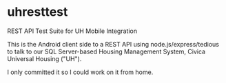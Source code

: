 uhresttest
==========

REST API Test Suite for UH Mobile Integration

This is the Android client side to a REST API using node.js/express/tedious to talk to our SQL Server-based Housing Management System, Civica Universal Housing ("UH").

I only committed it so I could work on it from home.
